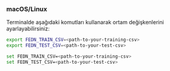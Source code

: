 ### macOS/Linux

Terminalde aşağıdaki komutları kullanarak ortam değişkenlerini ayarlayabilirsiniz:

```bash
export FEDN_TRAIN_CSV=<path-to-your-training-csv>
export FEDN_TEST_CSV=<path-to-your-test-csv>

set FEDN_TRAIN_CSV=<path-to-your-training-csv>
set FEDN_TEST_CSV=<path-to-your-test-csv>
